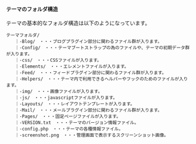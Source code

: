 #### テーマのフォルダ構造

<!-- 
    TODO: 以下内容を精査する
    https://wiki.basercms.net/ver4/%e3%83%86%e3%83%bc%e3%83%9e%e3%81%ae%e6%a7%8b%e9%80%a0 
 -->

テーマの基本的なフォルダ構造は以下のようになっています。

```
テーマフォルダ/
　　｜-Blog/　・・・ブログプラグイン部分に関わるファイル群が入ります。
　　｜-Config/　・・・テーマブートストラップの為のファイルや、テーマの初期データ群が入ります。
　　｜-css/　・・・CSSファイルが入ります。
　　｜-Elements/　・・・エレメントファイルが入ります。
　　｜-Feed/　・・・フィードプラグイン部分に関わるファイル群が入ります。
　　｜-Helpers/　・・・テーマ内で利用できるヘルパーやフックのためのファイルが入ります。
　　｜-img/　・・・画像ファイルが入ります。
　　｜-js/　・・・javascriptファイルが入ります。
　　｜-Layouts/　・・・レイアウトテンプレートが入ります。
　　｜-Mail/　・・・メールプラグイン部分に関わるファイル群が入ります。
　　｜-Pages/　・・・固定ページファイルが入ります。
　　｜-VERSION.txt　・・・テーマのバージョン情報ファイル。
　　｜-config.php　・・・テーマの各種情報ファイル。
　　｜-screenshot.png　・・・管理画面で表示するスクリーンショット画像。
```

